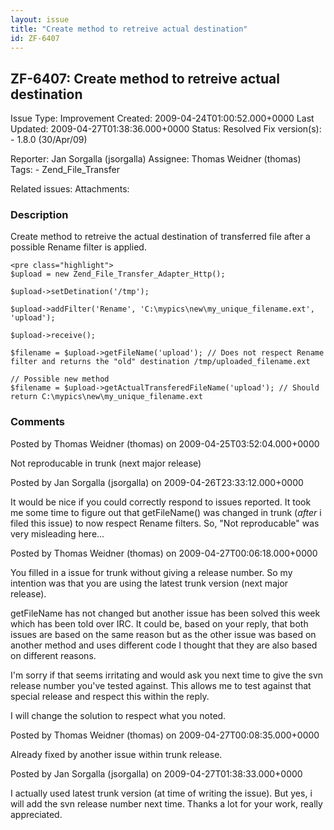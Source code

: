 ```yaml
---
layout: issue
title: "Create method to retreive actual destination"
id: ZF-6407
---
```


ZF-6407: Create method to retreive actual destination
-----------------------------------------------------

 Issue Type: Improvement Created: 2009-04-24T01:00:52.000+0000 Last Updated: 2009-04-27T01:38:36.000+0000 Status: Resolved Fix version(s): - 1.8.0 (30/Apr/09)
 
 Reporter:  Jan Sorgalla (jsorgalla)  Assignee:  Thomas Weidner (thomas)  Tags: - Zend\_File\_Transfer
 
 Related issues: 
 Attachments: 
### Description

Create method to retreive the actual destination of transferred file after a possible Rename filter is applied.

 
    <pre class="highlight">
    $upload = new Zend_File_Transfer_Adapter_Http();
    
    $upload->setDetination('/tmp');
    
    $upload->addFilter('Rename', 'C:\mypics\new\my_unique_filename.ext', 'upload');
    
    $upload->receive();
    
    $filename = $upload->getFileName('upload'); // Does not respect Rename filter and returns the "old" destination /tmp/uploaded_filename.ext
    
    // Possible new method
    $filename = $upload->getActualTransferedFileName('upload'); // Should return C:\mypics\new\my_unique_filename.ext


 

 

### Comments

Posted by Thomas Weidner (thomas) on 2009-04-25T03:52:04.000+0000

Not reproducable in trunk (next major release)

 

 

Posted by Jan Sorgalla (jsorgalla) on 2009-04-26T23:33:12.000+0000

It would be nice if you could correctly respond to issues reported. It took me some time to figure out that getFileName() was changed in trunk (_after_ i filed this issue) to now respect Rename filters. So, "Not reproducable" was very misleading here...

 

 

Posted by Thomas Weidner (thomas) on 2009-04-27T00:06:18.000+0000

You filled in a issue for trunk without giving a release number. So my intention was that you are using the latest trunk version (next major release).

getFileName has not changed but another issue has been solved this week which has been told over IRC. It could be, based on your reply, that both issues are based on the same reason but as the other issue was based on another method and uses different code I thought that they are also based on different reasons.

I'm sorry if that seems irritating and would ask you next time to give the svn release number you've tested against. This allows me to test against that special release and respect this within the reply.

I will change the solution to respect what you noted.

 

 

Posted by Thomas Weidner (thomas) on 2009-04-27T00:08:35.000+0000

Already fixed by another issue within trunk release.

 

 

Posted by Jan Sorgalla (jsorgalla) on 2009-04-27T01:38:33.000+0000

I actually used latest trunk version (at time of writing the issue). But yes, i will add the svn release number next time. Thanks a lot for your work, really appreciated.

 

 
